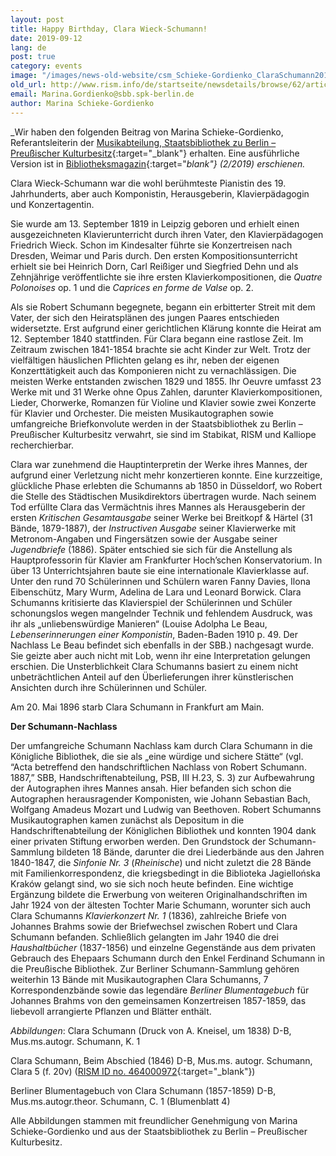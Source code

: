```yaml
---
layout: post
title: Happy Birthday, Clara Wieck-Schumann!
date: 2019-09-12
lang: de
post: true
category: events
image: "/images/news-old-website/csm_Schieke-Gordienko_ClaraSchumann2019_Clara1838_8b872f0c6f.jpg"
old_url: http://www.rism.info/de/startseite/newsdetails/browse/62/article/64/happy-birthday-clara-wieck-schumann.html
email: Marina.Gordienko@sbb.spk-berlin.de
author: Marina Schieke-Gordienko
---
```



_Wir haben den folgenden Beitrag von Marina Schieke-Gordienko, Referantsleiterin der [Musikabteilung, Staatsbibliothek zu Berlin – Preußischer Kulturbesitz](https://staatsbibliothek-berlin.de/die-staatsbibliothek/abteilungen/musik/){:target="_blank"} erhalten. Eine ausführliche Version ist in [Bibliotheksmagazin](https://staatsbibliothek-berlin.de/die-staatsbibliothek/publikationen-der-staatsbibibliothek/bibliotheksmagazin/){:target="_blank"} (2/2019) erschienen._

Clara Wieck-Schumann war die wohl berühmteste Pianistin des 19. Jahrhunderts, aber auch Komponistin, Herausgeberin, Klavierpädagogin und Konzertagentin.

Sie wurde am 13. September 1819 in Leipzig geboren und erhielt einen ausgezeichneten Klavierunterricht durch ihren Vater, den Klavierpädagogen Friedrich Wieck. Schon im Kindesalter führte sie Konzertreisen nach Dresden, Weimar und Paris durch. Den ersten Kompositionsunterricht erhielt sie bei Heinrich Dorn, Carl Reißiger und Siegfried Dehn und als Zehnjährige veröffentlichte sie ihre ersten Klavierkompositionen, die _Quatre Polonoises_ op. 1 und die _Caprices en forme de Valse_ op. 2.

Als sie Robert Schumann begegnete, begann ein erbitterter Streit mit dem Vater, der sich den Heiratsplänen des jungen Paares entschieden widersetzte. Erst aufgrund einer gerichtlichen Klärung konnte die Heirat am 12. September 1840 stattfinden. Für Clara begann eine rastlose Zeit. Im Zeitraum zwischen 1841-1854 brachte sie acht Kinder zur Welt. Trotz der vielfältigen häuslichen Pflichten gelang es ihr, neben der eigenen Konzerttätigkeit auch das Komponieren nicht zu vernachlässigen. Die meisten Werke entstanden zwischen 1829 und 1855. Ihr Oeuvre umfasst 23 Werke mit und 31 Werke ohne Opus Zahlen, darunter Klavierkompositionen, Lieder, Chorwerke, Romanzen für Violine und Klavier sowie zwei Konzerte für Klavier und Orchester. Die meisten Musikautographen sowie umfangreiche Briefkonvolute werden in der Staatsbibliothek zu Berlin – Preußischer Kulturbesitz verwahrt, sie sind im Stabikat, RISM und Kalliope recherchierbar.

Clara war zunehmend die Hauptinterpretin der Werke ihres Mannes, der aufgrund einer Verletzung nicht mehr konzertieren konnte. Eine kurzzeitige, glückliche Phase erlebten die Schumanns ab 1850 in Düsseldorf, wo Robert die Stelle des Städtischen Musikdirektors übertragen wurde. Nach seinem Tod erfüllte Clara das Vermächtnis ihres Mannes als Herausgeberin der ersten _Kritischen Gesamtausgabe_ seiner Werke bei Breitkopf & Härtel (31 Bände, 1879-1887), der _Instructiven Ausgabe_ seiner Klavierwerke mit Metronom-Angaben und Fingersätzen sowie der Ausgabe seiner _Jugendbriefe_ (1886). Später entschied sie sich für die Anstellung als Hauptprofessorin für Klavier am Frankfurter Hoch’schen Konservatorium. In über 13 Unterrichtsjahren baute sie eine internationale Klavierklasse auf. Unter den rund 70 Schülerinnen und Schülern waren Fanny Davies, Ilona Eibenschütz, Mary Wurm, Adelina de Lara und Leonard Borwick. Clara Schumanns kritisierte das Klavierspiel der Schülerinnen und Schüler schonungslos wegen mangelnder Technik und fehlendem Ausdruck, was ihr als „unliebenswürdige Manieren“ (Louise Adolpha Le Beau, _Lebenserinnerungen einer Komponistin_, Baden-Baden 1910 p. 49. Der Nachlass Le Beau befindet sich ebenfalls in der SBB.) nachgesagt wurde. Sie geizte aber auch nicht mit Lob, wenn ihr eine Interpretation gelungen erschien. Die Unsterblichkeit Clara Schumanns basiert zu einem nicht unbeträchtlichen Anteil auf den Überlieferungen ihrer künstlerischen Ansichten durch ihre Schülerinnen und Schüler.

Am 20. Mai 1896 starb Clara Schumann in Frankfurt am Main.

**Der Schumann-Nachlass**

Der umfangreiche Schumann Nachlass kam durch Clara Schumann in die Königliche Bibliothek, die sie als „eine würdige und sichere Stätte“ (vgl. “Acta betreffend den handschriftlichen Nachlass von Robert Schumann. 1887,” SBB, Handschriftenabteilung, PSB, III H.23, S. 3) zur Aufbewahrung der Autographen ihres Mannes ansah. Hier befanden sich schon die Autographen herausragender Komponisten, wie Johann Sebastian Bach, Wolfgang Amadeus Mozart und Ludwig van Beethoven. Robert Schumanns Musikautographen kamen zunächst als Depositum in die Handschriftenabteilung der Königlichen Bibliothek und konnten 1904 dank einer privaten Stiftung erworben werden. Den Grundstock der Schumann-Sammlung bildeten 18 Bände, darunter die drei Liederbände aus den Jahren 1840-1847, die _Sinfonie Nr. 3_ (_Rheinische_) und nicht zuletzt die 28 Bände mit Familienkorrespondenz, die kriegsbedingt in die Biblioteka Jagiellońska Kraków gelangt sind, wo sie sich noch heute befinden. Eine wichtige Ergänzung bildete die Erwerbung von weiteren Originalhandschriften im Jahr 1924 von der ältesten Tochter Marie Schumann, worunter sich auch Clara Schumanns _Klavierkonzert_ _Nr. 1_ (1836), zahlreiche Briefe von Johannes Brahms sowie der Briefwechsel zwischen Robert und Clara Schumann befanden. Schließlich gelangten im Jahr 1940 die drei _Haushaltbücher_ (1837-1856) und einzelne Gegenstände aus dem privaten Gebrauch des Ehepaars Schumann durch den Enkel Ferdinand Schumann in die Preußische Bibliothek. Zur Berliner Schumann-Sammlung gehören weiterhin 13 Bände mit Musikautographen Clara Schumanns, 7 Korrespondenzbände sowie das legendäre _Berliner Blumentagebuch_ für Johannes Brahms von den gemeinsamen Konzertreisen 1857-1859, das liebevoll arrangierte Pflanzen und Blätter enthält.



_Abbildungen_:
Clara Schumann (Druck von A. Kneisel, um 1838)
D-B, Mus.ms.autogr. Schumann, K. 1

Clara Schumann, Beim Abschied (1846)
D-B, Mus.ms. autogr. Schumann, Clara 5 (f. 20v) ([RISM ID no. 464000972](https://opac.rism.info/search?id=464000972&View=rism){:target="_blank"})

Berliner Blumentagebuch von Clara Schumann (1857-1859)
D-B, Mus.ms.autogr.theor. Schumann, C. 1 (Blumenblatt 4)

Alle Abbildungen stammen mit freundlicher Genehmigung von Marina Schieke-Gordienko und aus der Staatsbibliothek zu Berlin – Preußischer Kulturbesitz.

